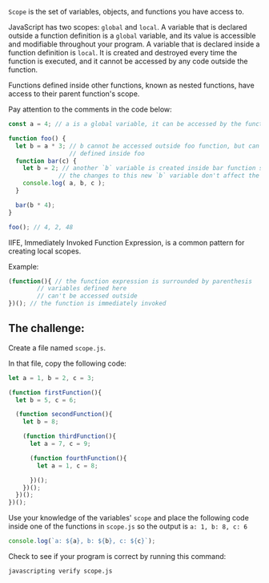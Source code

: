`Scope` is the set of variables, objects, and functions you have access to.

JavaScript has two scopes: `global` and `local`. A variable that is declared outside a function definition is a `global` variable, and its value is accessible and modifiable throughout your program. A variable that is declared inside a function definition is `local`. It is created and destroyed every time the function is executed, and it cannot be accessed by any code outside the function.

Functions defined inside other functions, known as nested functions, have access to their parent function's scope.

Pay attention to the comments in the code below:

```js
const a = 4; // a is a global variable, it can be accessed by the functions below

function foo() {
  let b = a * 3; // b cannot be accessed outside foo function, but can be accessed by functions
                 // defined inside foo
  function bar(c) {
    let b = 2; // another `b` variable is created inside bar function scope
              // the changes to this new `b` variable don't affect the old `b` variable
    console.log( a, b, c );
  }

  bar(b * 4);
}

foo(); // 4, 2, 48
```


IIFE, Immediately Invoked Function Expression, is a common pattern for creating local scopes.

Example:
```js
(function(){ // the function expression is surrounded by parenthesis
		// variables defined here
		// can't be accessed outside
})(); // the function is immediately invoked
```
## The challenge:

Create a file named `scope.js`.

In that file, copy the following code:
```js
let a = 1, b = 2, c = 3;

(function firstFunction(){
  let b = 5, c = 6;

  (function secondFunction(){
    let b = 8;

    (function thirdFunction(){
      let a = 7, c = 9;

      (function fourthFunction(){
        let a = 1, c = 8;

      })();
    })();
  })();
})();
```

Use your knowledge of the variables' `scope` and place the following code inside one of the functions in `scope.js`
so the output is `a: 1, b: 8, c: 6`
```js
console.log(`a: ${a}, b: ${b}, c: ${c}`);
```

Check to see if your program is correct by running this command:

```bash
javascripting verify scope.js
```
